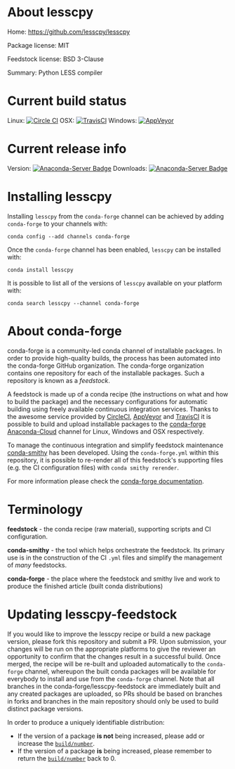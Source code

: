 About lesscpy
=============

Home: https://github.com/lesscpy/lesscpy

Package license: MIT

Feedstock license: BSD 3-Clause

Summary: Python LESS compiler



Current build status
====================

Linux: [![Circle CI](https://circleci.com/gh/conda-forge/lesscpy-feedstock.svg?style=shield)](https://circleci.com/gh/conda-forge/lesscpy-feedstock)
OSX: [![TravisCI](https://travis-ci.org/conda-forge/lesscpy-feedstock.svg?branch=master)](https://travis-ci.org/conda-forge/lesscpy-feedstock)
Windows: [![AppVeyor](https://ci.appveyor.com/api/projects/status/github/conda-forge/lesscpy-feedstock?svg=True)](https://ci.appveyor.com/project/conda-forge/lesscpy-feedstock/branch/master)

Current release info
====================
Version: [![Anaconda-Server Badge](https://anaconda.org/conda-forge/lesscpy/badges/version.svg)](https://anaconda.org/conda-forge/lesscpy)
Downloads: [![Anaconda-Server Badge](https://anaconda.org/conda-forge/lesscpy/badges/downloads.svg)](https://anaconda.org/conda-forge/lesscpy)

Installing lesscpy
==================

Installing `lesscpy` from the `conda-forge` channel can be achieved by adding `conda-forge` to your channels with:

```
conda config --add channels conda-forge
```

Once the `conda-forge` channel has been enabled, `lesscpy` can be installed with:

```
conda install lesscpy
```

It is possible to list all of the versions of `lesscpy` available on your platform with:

```
conda search lesscpy --channel conda-forge
```


About conda-forge
=================

conda-forge is a community-led conda channel of installable packages.
In order to provide high-quality builds, the process has been automated into the
conda-forge GitHub organization. The conda-forge organization contains one repository
for each of the installable packages. Such a repository is known as a *feedstock*.

A feedstock is made up of a conda recipe (the instructions on what and how to build
the package) and the necessary configurations for automatic building using freely
available continuous integration services. Thanks to the awesome service provided by
[CircleCI](https://circleci.com/), [AppVeyor](http://www.appveyor.com/)
and [TravisCI](https://travis-ci.org/) it is possible to build and upload installable
packages to the [conda-forge](https://anaconda.org/conda-forge)
[Anaconda-Cloud](http://docs.anaconda.org/) channel for Linux, Windows and OSX respectively.

To manage the continuous integration and simplify feedstock maintenance
[conda-smithy](http://github.com/conda-forge/conda-smithy) has been developed.
Using the ``conda-forge.yml`` within this repository, it is possible to re-render all of
this feedstock's supporting files (e.g. the CI configuration files) with ``conda smithy rerender``.

For more information please check the [conda-forge documentation](https://conda-forge.org/docs/).

Terminology
===========

**feedstock** - the conda recipe (raw material), supporting scripts and CI configuration.

**conda-smithy** - the tool which helps orchestrate the feedstock.
                   Its primary use is in the construction of the CI ``.yml`` files
                   and simplify the management of *many* feedstocks.

**conda-forge** - the place where the feedstock and smithy live and work to
                  produce the finished article (built conda distributions)


Updating lesscpy-feedstock
==========================

If you would like to improve the lesscpy recipe or build a new
package version, please fork this repository and submit a PR. Upon submission,
your changes will be run on the appropriate platforms to give the reviewer an
opportunity to confirm that the changes result in a successful build. Once
merged, the recipe will be re-built and uploaded automatically to the
`conda-forge` channel, whereupon the built conda packages will be available for
everybody to install and use from the `conda-forge` channel.
Note that all branches in the conda-forge/lesscpy-feedstock are
immediately built and any created packages are uploaded, so PRs should be based
on branches in forks and branches in the main repository should only be used to
build distinct package versions.

In order to produce a uniquely identifiable distribution:
 * If the version of a package **is not** being increased, please add or increase
   the [``build/number``](http://conda.pydata.org/docs/building/meta-yaml.html#build-number-and-string).
 * If the version of a package **is** being increased, please remember to return
   the [``build/number``](http://conda.pydata.org/docs/building/meta-yaml.html#build-number-and-string)
   back to 0.